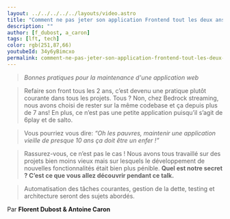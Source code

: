 ```yaml
---
layout: ../../../../../layouts/video.astro
title: "Comment ne pas jeter son application Frontend tout les deux ans ? #LFT 24/11/23"
description: ""
author: [f_dubost, a_caron]
tags: [lft, tech]
color: rgb(251,87,66)
youtubeId: 34y6yBimcxo
permalink: comment-ne-pas-jeter-son-application-frontend-tout-les-deux-ans
---
```


> _Bonnes pratiques pour la maintenance d'une application web_

> Refaire son front tous les 2 ans, c’est devenu une pratique plutôt courante dans tous les projets. Tous ? Non, chez Bedrock streaming, nous avons choisi de rester sur la même codebase et ça depuis plus de 7 ans! En plus, ce n’est pas une petite application puisqu’il s’agit de 6play et de salto.

> Vous pourriez vous dire: _“Oh les pauvres, maintenir une application vieille de presque 10 ans ça doit être un enfer !”_

> Rassurez-vous, ce n’est pas le cas ! Nous avons tous travaillé sur des projets bien moins vieux mais sur lesquels le développement de nouvelles fonctionnalités était bien plus pénible. **Quel est notre secret ? C’est ce que vous allez découvrir pendant ce talk.**

> Automatisation des tâches courantes, gestion de la dette, testing et architecture seront des sujets abordés.

Par **Florent Dubost & Antoine Caron**
